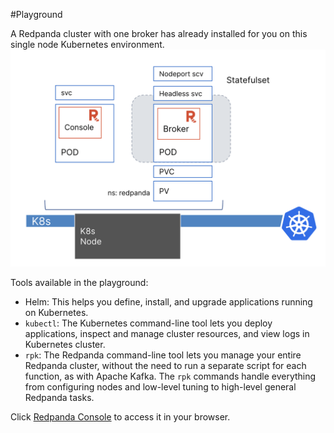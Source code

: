 #Playground


A Redpanda cluster with one broker has already installed for you on this single node Kubernetes environment.
![Redpanda Playground Overview](./images/overview.png)

Tools available in the playground:

- Helm: This helps you define, install, and upgrade applications running on Kubernetes.
- `kubectl`: The Kubernetes command-line tool lets you deploy applications, inspect and manage cluster resources, and view logs in Kubernetes cluster. 
- `rpk`: The Redpanda command-line tool lets you manage your entire Redpanda cluster, without the need to run a separate script for each function, as with Apache Kafka. The `rpk` commands handle everything from configuring nodes and low-level tuning to high-level general Redpanda tasks. 



Click [Redpanda Console]({{TRAFFIC_HOST1_80}}/) to access it in your browser.